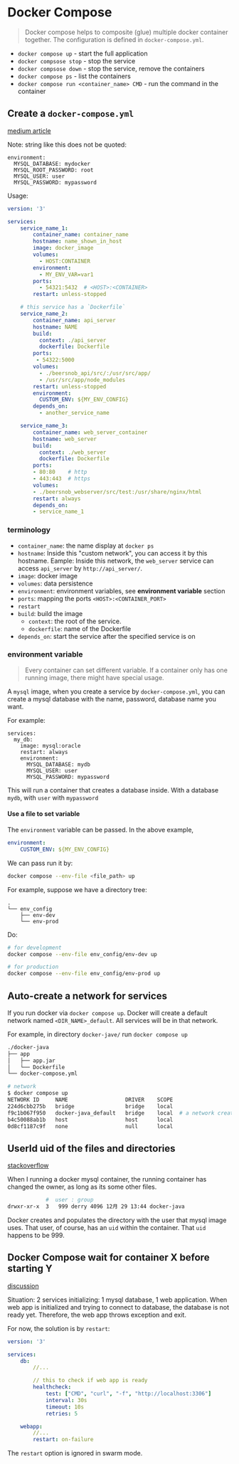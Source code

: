# Docker Compose

> Docker compose helps to composite (glue) multiple docker container together. The configuration is defined in `docker-compose.yml`.

- `docker compose up` - start the full application
- `docker compsose stop` - stop the service
- `docker compsose down` - stop the service, remove the containers
- `docker compose ps` - list the containers
- `docker compose run <container_name> CMD` - run the command in the container

## Create a `docker-compose.yml`

[medium article](https://towardsdatascience.com/docker-compose-for-absolute-beginners-how-does-it-work-and-how-to-use-it-examples-733ca24c5e6c) 

Note: string like this does not be quoted:
```
environment:
  MYSQL_DATABASE: mydocker
  MYSQL_ROOT_PASSWORD: root
  MYSQL_USER: user
  MYSQL_PASSWORD: mypassword
```

Usage:
```yml
version: '3'

services:
    service_name_1:
        container_name: container_name
        hostname: name_shown_in_host
        image: docker_image
        volumes:
          - HOST:CONTAINER
        environment:
          - MY_ENV_VAR=var1
        ports:
          - 54321:5432  # <HOST>:<CONTAINER>
        restart: unless-stopped

    # this service has a `Dockerfile`
    service_name_2:
        container_name: api_server
        hostname: NAME
        build:
          context: ./api_server
          dockerfile: Dockerfile
        ports:
         - 54322:5000
        volumes:
          - ./beersnob_api/src/:/usr/src/app/
          - /usr/src/app/node_modules
        restart: unless-stopped
        environment:
          CUSTOM_ENV: ${MY_ENV_CONFIG}
        depends_on:
          - another_service_name

    service_name_3:
        container_name: web_server_container
        hostname: web_server
        build:
          context: ./web_server
          dockerfile: Dockerfile
        ports:
        - 80:80    # http
        - 443:443  # https 
        volumes:
        - ./beersnob_webserver/src/test:/usr/share/nginx/html
        restart: always
        depends_on:
        - service_name_1
```

### terminology

- `container_name`: the name display at `docker ps`
- `hostname`: Inside this "custom network", you can access it by this hostname. Eample: Inside this network, the `web_server` service can access `api_server` by `http://api_server/`.
- `image`: docker image
- `volumes`: data persistence
- `environment`: environment variables, see **environment variable** section
- `ports`: mapping the ports `<HOST>:<CONTAINER_PORT>`
- `restart`
- `build`: build the image
    - `context`: the root of the service.
    - `dockerfile`: name of the Dockerfile
- `depends_on`: start the service after the specified service is on

### environment variable

> Every container can set different variable. If a container only has one running image, there might have special usage.

A `mysql` image, when you create a service by `docker-compose.yml`, you can create a mysql database with the name, password, database name you want.

For example:
```
services:
  my_db:
    image: mysql:oracle
    restart: always
    environment:
      MYSQL_DATABASE: mydb
      MYSQL_USER: user
      MYSQL_PASSWORD: mypassword
```

This will run a container that creates a database inside. With a database `mydb`, with `user` with `mypassword`

#### Use a file to set variable

The `environment` variable can be passed. In the above example, 

```yml
environment:
    CUSTOM_ENV: ${MY_ENV_CONFIG}
```

We can pass run it by:
```bash
docker compose --env-file <file_path> up
```

For example, suppose we have a directory tree:
```
.
└── env_config
    ├── env-dev
    └── env-prod
```

Do:
```bash
# for development 
docker compose --env-file env_config/env-dev up

# for production
docker compose --env-file env_config/env-prod up
```

## Auto-create a network for services

If you run docker via `docker compose up`. Docker will create a default network named `<DIR_NAME>_default`. All services will be in that network.

For example, in directory `docker-jave/` run `docker compose up`
```bash
./docker-java
├── app
│   ├── app.jar
│   └── Dockerfile
└── docker-compose.yml

# network
$ docker compose up
NETWORK ID     NAME                  DRIVER    SCOPE
224d6cbb275b   bridge                bridge    local
f9c1b067f950   docker-java_default   bridge    local  # a network created
b4c50088ab1b   host                  host      local
0d8cf1187c9f   none                  null      local
```

## UserId uid of the files and directories

[stackoverflow](https://stackoverflow.com/a/55241769) 

When I running a docker mysql container, the running container has changed the owner, as long as its some other files.
```bash
            #  user : group
drwxr-xr-x  3   999 derry 4096 12月 29 13:44 docker-java
```

Docker creates and populates the directory with the user that mysql image uses. That user, of course, has an `uid` within the container. That `uid` happens to be 999.

## Docker Compose wait for container X before starting Y

[discussion](https://stackoverflow.com/questions/31746182/docker-compose-wait-for-container-x-before-starting-y/41854997) 

Situation: 2 services initializing: 1 mysql database, 1 web application. When web app is initialized and trying to connect to database, the database is not ready yet. Therefore, the web app throws exception and exit. 

For now, the solution is by `restart`: 
```yml
version: '3'

services:
    db:
        //...

        // this to check if web app is ready
        healthcheck:
            test: ["CMD", "curl", "-f", "http://localhost:3306"]
            interval: 30s
            timeout: 10s
            retries: 5

    webapp:
        //...
        restart: on-failure
```

The `restart` option is ignored in swarm mode.
